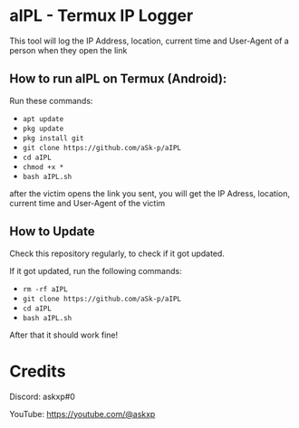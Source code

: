 # aIPL - Termux IP Logger
This tool will log the IP Address, location, current time and User-Agent of a person when they open the link

## How to run aIPL on Termux (Android):

Run these commands:
- `apt update`
- `pkg update`
- `pkg install git`
- `git clone https://github.com/aSk-p/aIPL`
- `cd aIPL`
- `chmod +x *`
- `bash aIPL.sh`

after the victim opens the link you sent, you will get the IP Adress, location, current time and User-Agent of the victim

## How to Update
Check this repository regularly, to check if it got updated.

If it got updated, run the following commands:
- `rm -rf aIPL`
- `git clone https://github.com/aSk-p/aIPL`
- `cd aIPL`
- `bash aIPL.sh`

After that it should work fine!

# Credits
Discord: askxp#0

YouTube: https://youtube.com/@askxp
